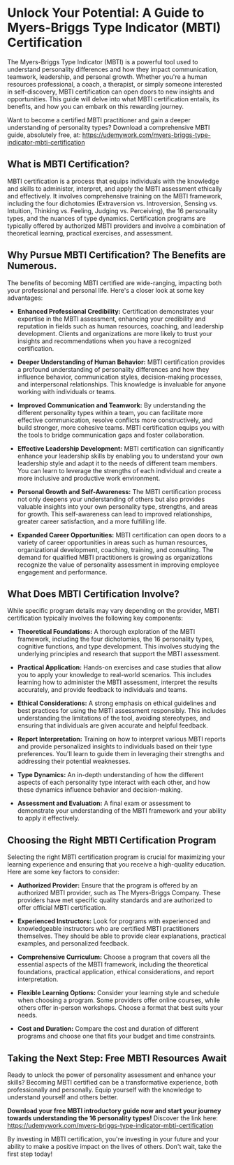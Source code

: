 # Unlock Your Potential: A Guide to Myers-Briggs Type Indicator (MBTI) Certification

The Myers-Briggs Type Indicator (MBTI) is a powerful tool used to understand personality differences and how they impact communication, teamwork, leadership, and personal growth.  Whether you're a human resources professional, a coach, a therapist, or simply someone interested in self-discovery, MBTI certification can open doors to new insights and opportunities. This guide will delve into what MBTI certification entails, its benefits, and how you can embark on this rewarding journey.

Want to become a certified MBTI practitioner and gain a deeper understanding of personality types? Download a comprehensive MBTI guide, absolutely free, at: https://udemywork.com/myers-briggs-type-indicator-mbti-certification

## What is MBTI Certification?

MBTI certification is a process that equips individuals with the knowledge and skills to administer, interpret, and apply the MBTI assessment ethically and effectively.  It involves comprehensive training on the MBTI framework, including the four dichotomies (Extraversion vs. Introversion, Sensing vs. Intuition, Thinking vs. Feeling, Judging vs. Perceiving), the 16 personality types, and the nuances of type dynamics.  Certification programs are typically offered by authorized MBTI providers and involve a combination of theoretical learning, practical exercises, and assessment.

## Why Pursue MBTI Certification? The Benefits are Numerous.

The benefits of becoming MBTI certified are wide-ranging, impacting both your professional and personal life.  Here's a closer look at some key advantages:

*   **Enhanced Professional Credibility:** Certification demonstrates your expertise in the MBTI assessment, enhancing your credibility and reputation in fields such as human resources, coaching, and leadership development.  Clients and organizations are more likely to trust your insights and recommendations when you have a recognized certification.

*   **Deeper Understanding of Human Behavior:** MBTI certification provides a profound understanding of personality differences and how they influence behavior, communication styles, decision-making processes, and interpersonal relationships.  This knowledge is invaluable for anyone working with individuals or teams.

*   **Improved Communication and Teamwork:**  By understanding the different personality types within a team, you can facilitate more effective communication, resolve conflicts more constructively, and build stronger, more cohesive teams.  MBTI certification equips you with the tools to bridge communication gaps and foster collaboration.

*   **Effective Leadership Development:**  MBTI certification can significantly enhance your leadership skills by enabling you to understand your own leadership style and adapt it to the needs of different team members.  You can learn to leverage the strengths of each individual and create a more inclusive and productive work environment.

*   **Personal Growth and Self-Awareness:**  The MBTI certification process not only deepens your understanding of others but also provides valuable insights into your own personality type, strengths, and areas for growth.  This self-awareness can lead to improved relationships, greater career satisfaction, and a more fulfilling life.

*   **Expanded Career Opportunities:**  MBTI certification can open doors to a variety of career opportunities in areas such as human resources, organizational development, coaching, training, and consulting.  The demand for qualified MBTI practitioners is growing as organizations recognize the value of personality assessment in improving employee engagement and performance.

## What Does MBTI Certification Involve?

While specific program details may vary depending on the provider, MBTI certification typically involves the following key components:

*   **Theoretical Foundations:**  A thorough exploration of the MBTI framework, including the four dichotomies, the 16 personality types, cognitive functions, and type development.  This involves studying the underlying principles and research that support the MBTI assessment.

*   **Practical Application:**  Hands-on exercises and case studies that allow you to apply your knowledge to real-world scenarios.  This includes learning how to administer the MBTI assessment, interpret the results accurately, and provide feedback to individuals and teams.

*   **Ethical Considerations:**  A strong emphasis on ethical guidelines and best practices for using the MBTI assessment responsibly.  This includes understanding the limitations of the tool, avoiding stereotypes, and ensuring that individuals are given accurate and helpful feedback.

*   **Report Interpretation:**  Training on how to interpret various MBTI reports and provide personalized insights to individuals based on their type preferences. You'll learn to guide them in leveraging their strengths and addressing their potential weaknesses.

*   **Type Dynamics:**  An in-depth understanding of how the different aspects of each personality type interact with each other, and how these dynamics influence behavior and decision-making.

*   **Assessment and Evaluation:**  A final exam or assessment to demonstrate your understanding of the MBTI framework and your ability to apply it effectively.

## Choosing the Right MBTI Certification Program

Selecting the right MBTI certification program is crucial for maximizing your learning experience and ensuring that you receive a high-quality education. Here are some key factors to consider:

*   **Authorized Provider:**  Ensure that the program is offered by an authorized MBTI provider, such as The Myers-Briggs Company.  These providers have met specific quality standards and are authorized to offer official MBTI certification.

*   **Experienced Instructors:**  Look for programs with experienced and knowledgeable instructors who are certified MBTI practitioners themselves.  They should be able to provide clear explanations, practical examples, and personalized feedback.

*   **Comprehensive Curriculum:**  Choose a program that covers all the essential aspects of the MBTI framework, including the theoretical foundations, practical application, ethical considerations, and report interpretation.

*   **Flexible Learning Options:**  Consider your learning style and schedule when choosing a program.  Some providers offer online courses, while others offer in-person workshops.  Choose a format that best suits your needs.

*   **Cost and Duration:**  Compare the cost and duration of different programs and choose one that fits your budget and time constraints.

## Taking the Next Step: Free MBTI Resources Await

Ready to unlock the power of personality assessment and enhance your skills?  Becoming MBTI certified can be a transformative experience, both professionally and personally. Equip yourself with the knowledge to understand yourself and others better.

**Download your free MBTI introductory guide now and start your journey towards understanding the 16 personality types!** Discover the link here: https://udemywork.com/myers-briggs-type-indicator-mbti-certification

By investing in MBTI certification, you're investing in your future and your ability to make a positive impact on the lives of others. Don't wait, take the first step today!
